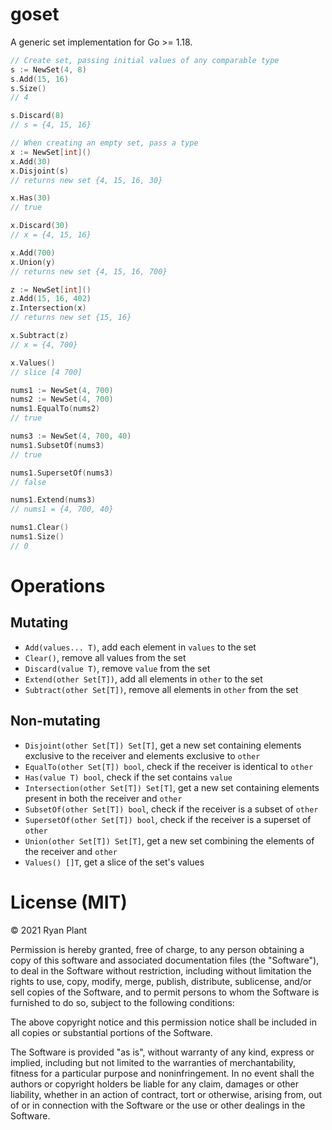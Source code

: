 # goset

A generic set implementation for Go >= 1.18.

```go
// Create set, passing initial values of any comparable type
s := NewSet(4, 8)
s.Add(15, 16)
s.Size()
// 4

s.Discard(8)
// s = {4, 15, 16}

// When creating an empty set, pass a type
x := NewSet[int]()
x.Add(30)
x.Disjoint(s)
// returns new set {4, 15, 16, 30}

x.Has(30)
// true

x.Discard(30)
// x = {4, 15, 16}

x.Add(700)
x.Union(y)
// returns new set {4, 15, 16, 700}

z := NewSet[int]()
z.Add(15, 16, 402)
z.Intersection(x)
// returns new set {15, 16}

x.Subtract(z)
// x = {4, 700}

x.Values()
// slice [4 700]

nums1 := NewSet(4, 700)
nums2 := NewSet(4, 700)
nums1.EqualTo(nums2)
// true

nums3 := NewSet(4, 700, 40)
nums1.SubsetOf(nums3)
// true

nums1.SupersetOf(nums3)
// false

nums1.Extend(nums3)
// nums1 = {4, 700, 40}

nums1.Clear()
nums1.Size()
// 0
```

# Operations

## Mutating

- `Add(values... T)`, add each element in `values` to the set
- `Clear()`, remove all values from the set
- `Discard(value T)`, remove `value` from the set
- `Extend(other Set[T])`, add all elements in `other` to the set
- `Subtract(other Set[T])`, remove all elements in `other` from the set

## Non-mutating

- `Disjoint(other Set[T]) Set[T]`, get a new set containing elements exclusive to the receiver and elements exclusive to `other`
- `EqualTo(other Set[T]) bool`, check if the receiver is identical to `other`
- `Has(value T) bool`, check if the set contains `value`
- `Intersection(other Set[T]) Set[T]`, get a new set containing elements present in both the receiver and `other`
- `SubsetOf(other Set[T]) bool`, check if the receiver is a subset of `other`
- `SupersetOf(other Set[T]) bool`, check if the receiver is a superset of `other`
- `Union(other Set[T]) Set[T]`, get a new set combining the elements of the receiver and `other`
- `Values() []T`, get a slice of the set's values

# License (MIT)

© 2021 Ryan Plant

Permission is hereby granted, free of charge, to any person obtaining a copy of this software and associated documentation files (the "Software"), to deal in the Software without restriction, including without limitation the rights to use, copy, modify, merge, publish, distribute, sublicense, and/or sell copies of the Software, and to permit persons to whom the Software is furnished to do so, subject to the following conditions:

The above copyright notice and this permission notice shall be included in all copies or substantial portions of the Software.

The Software is provided "as is", without warranty of any kind, express or implied, including but not limited to the warranties of merchantability, fitness for a particular purpose and noninfringement. In no event shall the authors or copyright holders be liable for any claim, damages or other liability, whether in an action of contract, tort or otherwise, arising from, out of or in connection with the Software or the use or other dealings in the Software.
